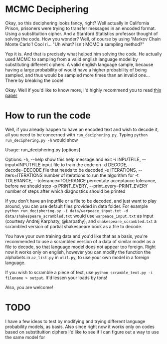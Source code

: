 MCMC Deciphering
================

Okay, so this deciphering looks fancy, right? Well actually in California Prison, prisoners were trying to transfer messages in an encoded format. Using a substituition cipher. And a Stanford Statistics professor thought of solving the code. How you wonder? Well, of course by using 'Markov Chain Monte Carlo'! Cool ri... "Uh what? Isn't MCMC a sampling method?"

Yep it is. And that is precisely what helped him solving the code. He actually used MCMC to sampling from a valid english language model by substituting different ciphers. A valid english language sample, because having a large probability of would have a higher probability of being sampled, and thus would be sampled more times than an invalid one... There by breaking the code!

Okay. Well if you'd like to know more, I'd highly recommend you to read [this paper](http://www-users.york.ac.uk/~sbc502/decode.pdf)

How to run the code
===================

Well, if you already happen to have an encoded text and wish to decode it, all you need to be concerned with `run_deciphering.py`.
Typing `python run_deciphering.py -h` would show

Usage: run_deciphering.py [options]

Options:
  -h, --help            show this help message and exit
  -i INPUTFILE, --input=INPUTFILE
                        input file to train the code on
  -d DECODE, --decode=DECODE
                        file that needs to be decoded
  -e ITERATIONS, --iters=ITERATIONS
                        number of iterations to run the algorithm for
  -t TOLERANCE, --tolerance=TOLERANCE
                        percentate acceptance tolerance, before we should stop
  -p PRINT_EVERY, --print_every=PRINT_EVERY
                        number of steps after which diagnostics should be
                        printed

If you don't have an inputfile or a file to be decoded, and just want to play around, you can use default files provided in data folder. For example `python run_deciphering.py -i data/warpeace_input.txt -d data/shakespeare_scrambled.txt` would use `warpeace_input.txt` as input (courtesy Andrej Karphaty, @karpathy), and `shakespeare_scrambled.txt` a scrambled version of partial shakespeare book as a file to decode.

You have your own training data and you'd like that as a basis, you're recommended to use a scrambled version of a data of similar model as a file to decode, so that language model does not appear too foreign. Right now it works only on english, however you can modify the function the alphabets in `az_list.py` in `util.py`, to use your own model in a foreign language. 

If you wish to scramble a piece of text, use `python scramble_text.py -i filename > output`. It'd lessen your loads by tons! 

Also, you are welcome!

TODO
====

I have a few ideas to test by modifying and trying different language probability models, as basis. Also since right now it works only on codes based on substituition ciphers I'd like to see if I can figure out a way to use the same model for 